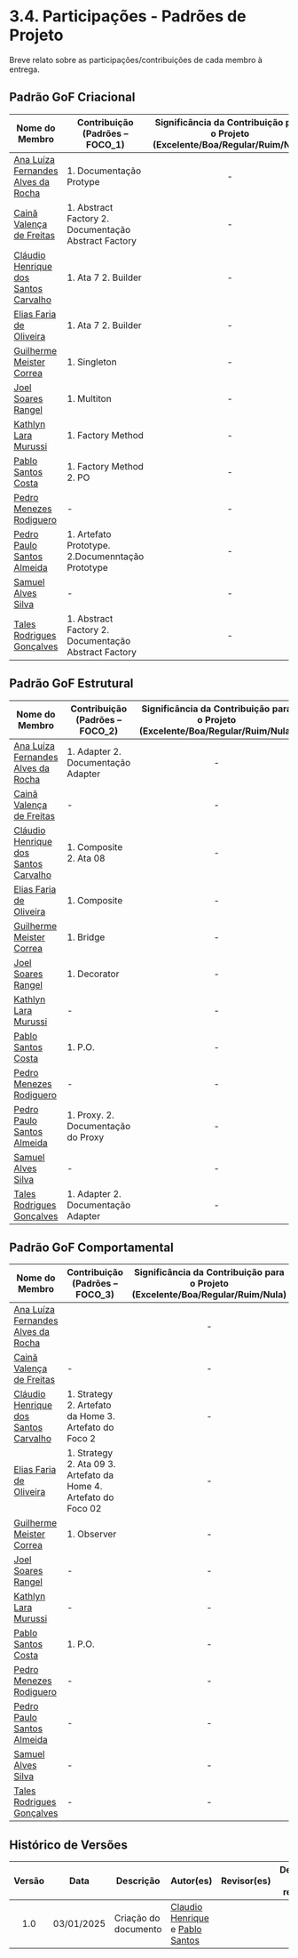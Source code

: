 # 3.4. Participações - Padrões de Projeto

Breve relato sobre as participações/contribuições de cada membro à entrega.

## Padrão GoF Criacional

|Nome do Membro | Contribuição (Padrões – FOCO_1) | Significância da Contribuição para o Projeto (Excelente/Boa/Regular/Ruim/Nula) | Comprobatórios Claros (com link)
|--|--|:--:|--|
| [Ana Luíza Fernandes Alves da Rocha][AnaGH] |1. Documentação Protype | - |[Issue #9](https://github.com/UnBArqDsw2024-2/2024.2_G5_Turismo_Entrega_03/issues/9) |
| [Cainã Valença de Freitas][CainaGH] |1. Abstract Factory 2. Documentação Abstract Factory | -  |[Issue #7](https://github.com/UnBArqDsw2024-2/2024.2_G5_Turismo_Entrega_03/issues/7) |
|[Cláudio Henrique dos Santos Carvalho][ClaudioGH]|1. Ata 7 2. Builder | - |[Ata 7](https://unbarqdsw2024-2.github.io/2024.2_G5_Turismo_Entrega_03/#/atas/ata_07), [Artefato Builder](https://unbarqdsw2024-2.github.io/2024.2_G5_Turismo_Entrega_03/#/PadroesDeProjeto/criacionais/3.1.3.Builder), [Issue #8](https://github.com/UnBArqDsw2024-2/2024.2_G5_Turismo_Entrega_03/issues/8)  |
|[Elias Faria de Oliveira][EliasGH]|1. Ata 7 2. Builder | - |[Ata 7](https://unbarqdsw2024-2.github.io/2024.2_G5_Turismo_Entrega_03/#/atas/ata_07), [Artefato Builder](https://unbarqdsw2024-2.github.io/2024.2_G5_Turismo_Entrega_03/#/PadroesDeProjeto/criacionais/3.1.3.Builder), [Issue #8](https://github.com/UnBArqDsw2024-2/2024.2_G5_Turismo_Entrega_03/issues/8) |
|[Guilherme Meister Correa][GuilhermeGH]|1. Singleton | -  |[Issue #10](https://github.com/UnBArqDsw2024-2/2024.2_G5_Turismo_Entrega_03/issues/10) |
|[Joel Soares Rangel][JoelGH]|1. Multiton | - |[Issue#11](https://github.com/UnBArqDsw2024-2/2024.2_G5_Turismo_Entrega_03/issues/11) |
|[Kathlyn Lara Murussi][KathlynGH]| 1. Factory Method | - |[Issue #6](https://github.com/UnBArqDsw2024-2/2024.2_G5_Turismo_Entrega_03/issues/6)|
|[Pablo Santos Costa][PabloGH]|1. Factory Method 2. PO | -  |[Issue #6](https://github.com/UnBArqDsw2024-2/2024.2_G5_Turismo_Entrega_03/issues/6) |
| [Pedro Menezes Rodiguero][PedroRGH] |- | - | - |
| [Pedro Paulo Santos Almeida][PedroPGH] | 1. Artefato Prototype. 2.Documenntação Prototype | - | [Issue #9](https://github.com/UnBArqDsw2024-2/2024.2_G5_Turismo_Entrega_03/issues/9) |
|[Samuel Alves Silva][SamuelGH]|-| -  |- |
| [Tales Rodrigues Gonçalves][TalesGH] |1. Abstract Factory 2. Documentação Abstract Factory | -  |[Issue #7](https://github.com/UnBArqDsw2024-2/2024.2_G5_Turismo_Entrega_03/issues/7) [Reunião](https://www.youtube.com/watch?v=xMtuOIZfCDI) |



## Padrão GoF Estrutural
|Nome do Membro | Contribuição (Padrões – FOCO_2) | Significância da Contribuição para o Projeto (Excelente/Boa/Regular/Ruim/Nula) | Comprobatórios Claros (com link)
|--|--|:--:|--|
| [Ana Luíza Fernandes Alves da Rocha][AnaGH] |1. Adapter 2. Documentação Adapter | - | [Issue #17] (https://github.com/UnBArqDsw2024-2/2024.2_G5_Turismo_Entrega_03/issues/17) [Reunião] (https://youtu.be/mUsVVgIJyLg)|
| [Cainã Valença de Freitas][CainaGH] |- | -  |- |
|[Cláudio Henrique dos Santos Carvalho][ClaudioGH]|1. Composite 2. Ata 08 | - |[Issue #19 - Comnposite](https://github.com/UnBArqDsw2024-2/2024.2_G5_Turismo_Entrega_03/issues/19), [Artefato Composite](https://unbarqdsw2024-2.github.io/2024.2_G5_Turismo_Entrega_03/#/PadroesDeProjeto/estruturais/3.2.3.Composite), [Ata 8](https://unbarqdsw2024-2.github.io/2024.2_G5_Turismo_Entrega_03/#/atas/ata_08)  |
|[Elias Faria de Oliveira][EliasGH]|1. Composite  | - |[Issue #19 - Composite](https://github.com/UnBArqDsw2024-2/2024.2_G5_Turismo_Entrega_03/issues/19), [Artefato Composite](https://unbarqdsw2024-2.github.io/2024.2_G5_Turismo_Entrega_03/#/PadroesDeProjeto/estruturais/3.2.3.Composite) |
|[Guilherme Meister Correa][GuilhermeGH]|1. Bridge | -  |[Issue #18](https://github.com/UnBArqDsw2024-2/2024.2_G5_Turismo_Entrega_03/issues/18) |
|[Joel Soares Rangel][JoelGH]| 1. Decorator | - |[Issue#20](https://github.com/UnBArqDsw2024-2/2024.2_G5_Turismo_Entrega_03/issues/20) |
|[Kathlyn Lara Murussi][KathlynGH]| - | - |-|
|[Pablo Santos Costa][PabloGH]|1. P.O. | -  |- |
| [Pedro Menezes Rodiguero][PedroRGH] |- | - | - |
| [Pedro Paulo Santos Almeida][PedroPGH] | 1. Proxy. 2. Documentação do Proxy | - | [Issue #23](https://github.com/UnBArqDsw2024-2/2024.2_G5_Turismo_Entrega_03/issues/23) |
|[Samuel Alves Silva][SamuelGH]|-| -  |- |
| [Tales Rodrigues Gonçalves][TalesGH] |1. Adapter 2. Documentação Adapter | -  | [Issue #17](https://github.com/UnBArqDsw2024-2/2024.2_G5_Turismo_Entrega_03/issues/17) [Reunião](https://youtu.be/mUsVVgIJyLg) |


## Padrão GoF Comportamental
|Nome do Membro | Contribuição (Padrões – FOCO_3) | Significância da Contribuição para o Projeto (Excelente/Boa/Regular/Ruim/Nula) | Comprobatórios Claros (com link)
|--|--|:--:|--|
| [Ana Luíza Fernandes Alves da Rocha][AnaGH] | | - |- |
| [Cainã Valença de Freitas][CainaGH] |- | -  |- |
|[Cláudio Henrique dos Santos Carvalho][ClaudioGH]|1. Strategy 2. Artefato da Home 3. Artefato do Foco 2 | - |[Artefato Strategy](https://unbarqdsw2024-2.github.io/2024.2_G5_Turismo_Entrega_03/#/PadroesDeProjeto/comportamentais/3.3.1.Strategy), [Issue #34](https://github.com/UnBArqDsw2024-2/2024.2_G5_Turismo_Entrega_03/issues/34)  |
|[Elias Faria de Oliveira][EliasGH]|1. Strategy 2. Ata 09 3. Artefato da Home 4. Artefato do Foco 02 | - | [Artefato Strategy](https://github.com/UnBArqDsw2024-2/2024.2_G5_Turismo_Entrega_03/issues/34), [Ata 09](https://unbarqdsw2024-2.github.io/2024.2_G5_Turismo_Entrega_03/#/atas/ata_09), [Artefato da Home](https://github.com/UnBArqDsw2024-2/2024.2_G5_Turismo_Entrega_03/issues/43), [Artefato foco 02](https://github.com/UnBArqDsw2024-2/2024.2_G5_Turismo_Entrega_03/issues/24) |
|[Guilherme Meister Correa][GuilhermeGH]|1. Observer | -  |[Issue #32](https://github.com/UnBArqDsw2024-2/2024.2_G5_Turismo_Entrega_03/issues/32) |
|[Joel Soares Rangel][JoelGH]|- | - |- |
|[Kathlyn Lara Murussi][KathlynGH]| - | - |-|
|[Pablo Santos Costa][PabloGH]|1. P.O. | -  |- |
| [Pedro Menezes Rodiguero][PedroRGH] |- | - | - |
| [Pedro Paulo Santos Almeida][PedroPGH] | - | - | - |
|[Samuel Alves Silva][SamuelGH]|-| -  |- |
| [Tales Rodrigues Gonçalves][TalesGH] |- | -  |- |


## Histórico de Versões

| Versão | Data | Descrição | Autor(es) | Revisor(es) | Detalhes da revisão |
| :----: | :--: | --------- | ----------- | ------ | :---: |
| 1.0  | 03/01/2025 | Criação do documento | [Claudio Henrique][ClaudioGH] e [Pablo Santos][PabloGH] | |  |

[AnaGH]: https://github.com/analufernanndess
[CainaGH]: https://github.com/freitasc
[ClaudioGH]: https://github.com/claudiohsc
[EliasGH]: https://github.com/EliasOliver21
[GuilhermeGH]: https://github.com/gmeister18
[IgorGH]: https://github.com/Igor-Thiago
[JoelGH]: https://github.com/JoelSRangel
[KathlynGH]: https://github.com/klmurussi
[PabloGH]: https://github.com/pabloheika
[PedroRGH]: https://github.com/pedro-rodiguero
[PedroPGH]: https://github.com/Pedrin0030
[SamuelGH]: https://github.com/samuelalvess
[TalesGH]: https://github.com/TalesRG
